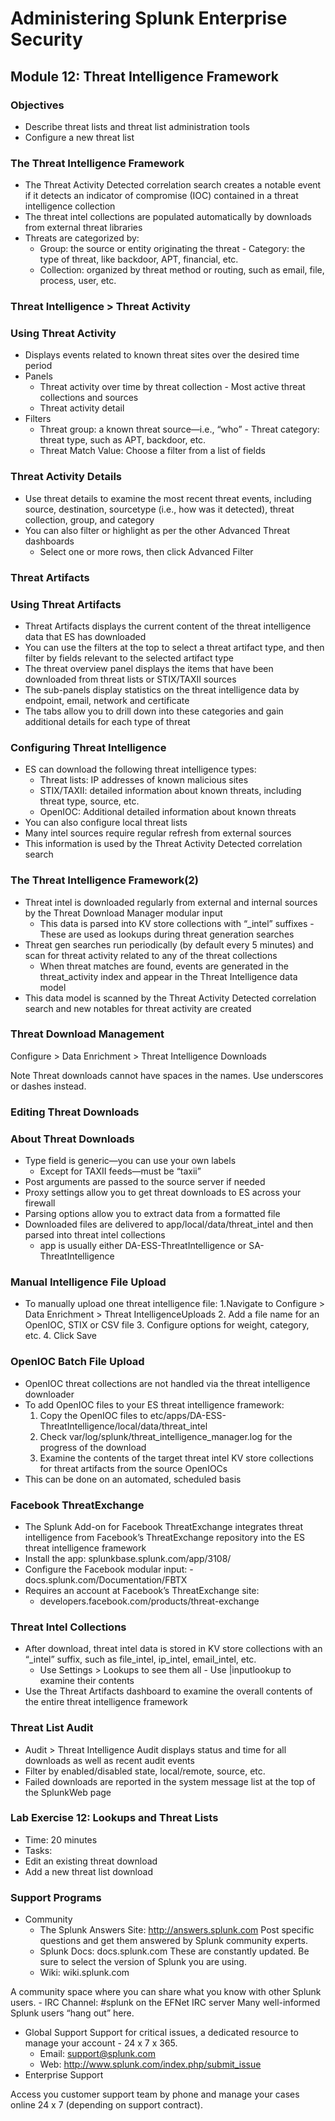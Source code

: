 # Administering Splunk Enterprise Security

## Module 12: Threat Intelligence Framework

### Objectives

- Describe threat lists and threat list administration tools
- Configure a new threat list

### The Threat Intelligence Framework

- The Threat Activity Detected correlation search creates a notable event if it detects an indicator of compromise (IOC) contained in a threat intelligence collection
- The threat intel collections are populated automatically by downloads from external threat libraries
- Threats are categorized by:
  - Group: the source or entity originating the threat   - Category: the type of threat, like backdoor, APT, financial, etc.
  - Collection: organized by threat method or routing, such as email, file, process, user, etc.

### Threat Intelligence > Threat Activity

### Using Threat Activity

- Displays events related to known threat sites over the desired time period
- Panels
  - Threat activity over time by threat collection   - Most active threat collections and sources
  - Threat activity detail
- Filters
  - Threat group: a known threat source—i.e., “who”   - Threat category: threat type, such as APT, backdoor, etc.
  - Threat Match Value: Choose a filter from a list of fields

### Threat Activity Details

- Use threat details to examine the most recent threat events, including source, destination, sourcetype (i.e., how was it detected), threat collection, group, and category
- You can also filter or highlight as per the other Advanced Threat dashboards
  - Select one or more rows, then click Advanced Filter

### Threat Artifacts

### Using Threat Artifacts

- Threat Artifacts displays the current content of the threat intelligence data that ES has downloaded
- You can use the filters at the top to select a threat artifact type, and then filter by fields relevant to the selected artifact type
- The threat overview panel displays the items that have been downloaded from threat lists or STIX/TAXII sources
- The sub-panels display statistics on the threat intelligence data by endpoint, email, network and certificate
- The tabs allow you to drill down into these categories and gain additional details for each type of threat

### Configuring Threat Intelligence

- ES can download the following threat intelligence types:
  - Threat lists: IP addresses of known malicious sites
  - STIX/TAXII: detailed information about known threats, including threat type, source, etc.
  - OpenIOC: Additional detailed information about known threats
- You can also configure local threat lists
- Many intel sources require regular refresh from external sources
- This information is used by the Threat Activity Detected correlation search

### The Threat Intelligence Framework(2)

- Threat intel is downloaded regularly from external and internal sources by the Threat Download Manager modular input
  - This data is parsed into KV store collections with “_intel” suffixes   - These are used as lookups during threat generation searches
- Threat gen searches run periodically (by default every 5 minutes) and scan for threat activity related to any of the threat collections
  - When threat matches are found, events are generated in the threat_activity index and appear in the Threat Intelligence data model
- This data model is scanned by the Threat Activity Detected correlation search and new notables for threat activity are created

### Threat Download Management

Configure > Data Enrichment > Threat Intelligence Downloads

Note
Threat downloads cannot have spaces in the names. Use underscores or dashes instead.

### Editing Threat Downloads

### About Threat Downloads

- Type field is generic—you can use your own labels
  - Except for TAXII feeds—must be “taxii”
- Post arguments are passed to the source server if needed
- Proxy settings allow you to get threat downloads to ES across your firewall
- Parsing options allow you to extract data from a formatted file
- Downloaded files are delivered to app/local/data/threat_intel and then parsed into threat intel collections
  - app is usually either DA-ESS-ThreatIntelligence or SA-ThreatIntelligence

### Manual Intelligence File Upload

- To manually upload one threat intelligence file:
  1.Navigate to Configure > Data Enrichment > Threat IntelligenceUploads
  2. Add a file name for an OpenIOC, STIX or CSV file
  3. Configure options for weight, category, etc.
  4. Click Save

### OpenIOC Batch File Upload

- OpenIOC threat collections are not handled via the threat intelligence downloader
- To add OpenIOC files to your ES threat intelligence framework:
  1. Copy the OpenIOC files to etc/apps/DA-ESS-ThreatIntelligence/local/data/threat_intel
  2. Check var/log/splunk/threat_intelligence_manager.log for the progress of the download
  3. Examine the contents of the target threat intel KV store collections for threat artifacts from the source OpenIOCs
- This can be done on an automated, scheduled basis

### Facebook ThreatExchange

- The Splunk Add-on for Facebook ThreatExchange integrates threat intelligence from Facebook’s ThreatExchange repository into the ES threat intelligence framework
- Install the app: splunkbase.splunk.com/app/3108/
- Configure the Facebook modular input:   - docs.splunk.com/Documentation/FBTX
- Requires an account at Facebook’s ThreatExchange site:
  - developers.facebook.com/products/threat-exchange

### Threat Intel Collections

- After download, threat intel data is stored in KV store collections with an “_intel” suffix, such as file_intel, ip_intel, email_intel, etc.
  - Use Settings > Lookups to see them all   - Use |inputlookup to examine their contents
- Use the Threat Artifacts dashboard to examine the overall contents of the entire threat intelligence framework

### Threat List Audit

- Audit > Threat Intelligence Audit displays status and time for all downloads as well as recent audit events
- Filter by enabled/disabled state, local/remote, source, etc.
- Failed downloads are reported in the system message list at the top of the SplunkWeb page

### Lab Exercise 12: Lookups and Threat Lists

- Time: 20 minutes
- Tasks:
- Edit an existing threat download
- Add a new threat list download

### Support Programs

- Community
  - The Splunk Answers Site: <http://answers.splunk.com> Post specific questions and get them answered by Splunk community experts.
  - Splunk Docs: docs.splunk.com These are constantly updated. Be sure to select the version of Splunk you are using.
  - Wiki: wiki.splunk.com

A community space where you can share what you know with other Splunk users.   -  IRC Channel: #splunk on the EFNet IRC server Many well-informed Splunk users “hang out” here.

- Global Support Support for critical issues, a dedicated resource to manage your account   -  24 x 7 x 365.
  - Email: support@splunk.com
  - Web: <http://www.splunk.com/index.php/submit_issue>
- Enterprise Support

Access you customer support team by phone and manage your cases online 24 x 7 (depending on support contract).
